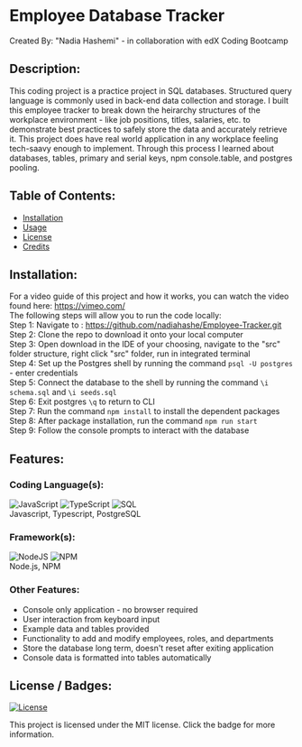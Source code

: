 # Employee Database Tracker
  Created By: "Nadia Hashemi" - in collaboration with edX Coding Bootcamp
  ## Description:
  This coding project is a practice project in SQL databases. Structured query language is commonly used in back-end data collection and storage.
  I built this employee tracker to break down the heirarchy structures of the workplace environment - like job positions, titles, salaries, etc. to demonstrate best practices to safely store the data and accurately retrieve it. This project does have real world application in any workplace feeling tech-saavy enough to implement. Through this process I learned about databases, tables, primary and serial keys, npm console.table, and postgres pooling.
  ## Table of Contents:
  * [Installation](#installation)
  * [Usage](#usage)
  * [License](#license)
  * [Credits](#credits)
  ## Installation: 
  For a video guide of this project and how it works, you can watch the video found here:
  https://vimeo.com/
  <br/>The following steps will allow you to run the code locally:
  <br/>Step 1: Navigate to : https://github.com/nadiahashe/Employee-Tracker.git
  <br/>Step 2: Clone the repo to download it onto your local computer
  <br/>Step 3: Open download in the IDE of your choosing, navigate to the "src" folder structure, right click "src" folder, run in integrated terminal
  <br/>Step 4: Set up the Postgres shell by running the command ```psql -U postgres``` - enter credentials
  <br/>Step 5: Connect the database to the shell by running the command ```\i schema.sql``` and ```\i seeds.sql```
  <br/>Step 6: Exit postgres ```\q``` to return to CLI
  <br/>Step 7: Run the command ```npm install``` to install the dependent packages
  <br/>Step 8: After package installation, run the command ```npm run start```
  <br/>Step 9: Follow the console prompts to interact with the database 


  ## Features:
  ### Coding Language(s): 
![JavaScript](https://img.shields.io/badge/javascript-%23323330.svg?style=for-the-badge&logo=javascript&logoColor=%23F7DF1E)
![TypeScript](https://img.shields.io/badge/typescript-%23007ACC.svg?style=for-the-badge&logo=typescript&logoColor=white) 
![SQL](https://img.shields.io/badge/PostgreSQL-316192?style=for-the-badge&logo=postgresql&logoColor=white)
<br/>Javascript, Typescript, PostgreSQL
### Framework(s): 
![NodeJS](https://img.shields.io/badge/node.js-6DA55F?style=for-the-badge&logo=node.js&logoColor=white)
![NPM](https://img.shields.io/badge/NPM-%23CB3837.svg?style=for-the-badge&logo=npm&logoColor=white)
<br/>Node.js, NPM
### Other Features: 
- Console only application - no browser required
- User interaction from keyboard input
- Example data and tables provided
- Functionality to add and modify employees, roles, and departments
- Store the database long term, doesn't reset after exiting application
- Console data is formatted into tables automatically
## License / Badges:
[![License](https://img.shields.io/badge/License-MIT-blue.svg)](https://opensource.org/licenses/MIT) 
    
This project is licensed under the MIT license. Click the badge for more information.
  